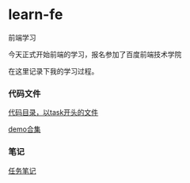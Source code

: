 # learn-fe

前端学习

今天正式开始前端的学习，报名参加了百度前端技术学院

在这里记录下我的学习过程。



### 代码文件

[代码目录，以task开头的文件](https://github.com/soulclearm/Learn_front_end/tree/dev/public)

[demo合集](piratebrother.leanapp.cn)

### 笔记

[任务笔记](https://github.com/soulclearm/Learn_front_end/tree/dev/notes)

